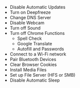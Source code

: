 - Disable Automatic Updates
- Turn on Deepfreeze
- Change DNS Server
- Disable Webcam
- Turn off Sound
- Turn off Chrome Functions
  - Spell Check
  - Google Translate
  - Autofill and Passwords
- Connect to a Wi-Fi network
- Pair Bluetooth Devices
- Clear Browser Cookies
- Install Media Files
- Set up File Server (HFS or SMB)
- Disable Automatic Sleep
